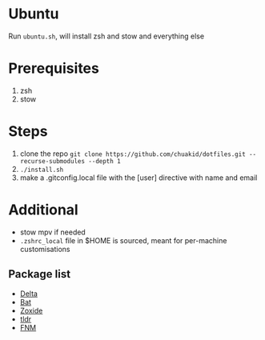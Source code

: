 # Ubuntu
Run `ubuntu.sh`, will install zsh and stow and everything else

# Prerequisites
1. zsh
2. stow

# Steps
1. clone the repo `git clone https://github.com/chuakid/dotfiles.git --recurse-submodules --depth 1`
2. `./install.sh`
3. make a .gitconfig.local file with the [user] directive with name and email


# Additional
- stow mpv if needed
- `.zshrc_local` file in $HOME is sourced, meant for per-machine customisations

## Package list
- [Delta](https://github.com/dandavison/delta)
- [Bat](https://github.com/sharkdp/bat)
- [Zoxide](https://github.com/ajeetdsouza/zoxide)
- [tldr](https://github.com/tldr-pages/tldr)
- [FNM](https://github.com/Schniz/fnm)

